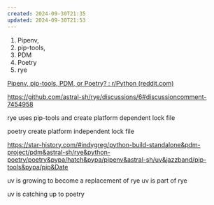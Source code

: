 ```yaml
---
created: 2024-09-30T21:35
updated: 2024-09-30T21:53
---
```


1. Pipenv, 
2. pip-tools, 
3. PDM
4. Poetry
5. rye

[Pipenv, pip-tools, PDM, or Poetry? : r/Python (reddit.com)](https://www.reddit.com/r/Python/comments/16qz8mx/pipenv_piptools_pdm_or_poetry/)



https://github.com/astral-sh/rye/discussions/6#discussioncomment-7454958

rye uses pip-tools and create platform dependent lock file

poetry create platform independent lock file

https://star-history.com/#indygreg/python-build-standalone&pdm-project/pdm&astral-sh/rye&python-poetry/poetry&pypa/hatch&pypa/pipenv&astral-sh/uv&jazzband/pip-tools&pypa/pip&Date


uv is growing to become a replacement of rye
uv is part of rye

uv is catching up to poetry

